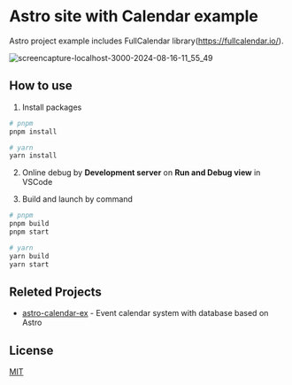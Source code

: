 # Astro site with Calendar example

Astro project example includes FullCalendar library(https://fullcalendar.io/).

![screencapture-localhost-3000-2024-08-16-11_55_49](https://github.com/user-attachments/assets/ad352e7d-3d34-4034-8a5f-21ca3eb21c8d)

## How to use

1. Install packages

```bash
# pnpm
pnpm install

# yarn
yarn install
```

2. Online debug by **Development server** on **Run and Debug view** in VSCode

3. Build and launch by command

```bash
# pnpm
pnpm build
pnpm start

# yarn
yarn build
yarn start
```

## Releted Projects

- [astro-calendar-ex](https://github.com/czbone/astro-calendar-ex) - Event calendar system with database based on Astro

## License

[MIT](./LICENSE)